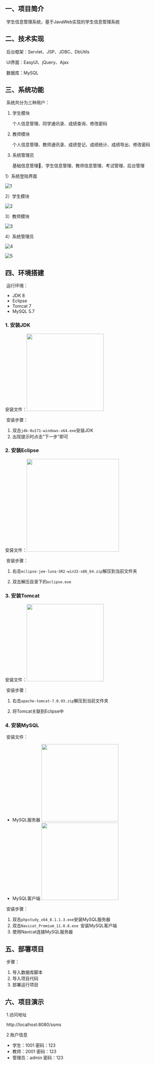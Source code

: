 ## 一、项目简介

​	学生信息管理系统，基于JavaWeb实现的学生信息管理系统

## 二、技术实现

​	后台框架：Servlet、JSP、JDBC、DbUtils

​    UI界面：EasyUI、jQuery、Ajax

​	数据库：MySQL

## 三、系统功能

​	系统共分为三种用户：

1. 学生模块

   个人信息管理、同学通讯录、成绩查询、修改密码

2. 教师模块

   个人信息管理、教师通讯录、成绩登记、成绩统计、成绩导出、修改密码

3. 系统管理员

   基础信息管理、学生信息管理、教师信息管理、考试管理、后台管理

1）系统登陆界面

![1](../运行截图/1.png)

2）学生模块

![2](../运行截图/2.png)

3）教师模块

![3](../运行截图/3.png)

4）系统管理员

![4](../运行截图/4.png)

![5](../运行截图/5.png)



## 四、环境搭建

​	运行环境：

- JDK 8
- Eclipse
- Tomcat 7
- MySQL 5.7

### 1. 安装JDK

​	安装文件：<img src="assets/image-20200222102529443.png" width="250px">

​	安装步骤：

1. 双击`jdk-8u171-windows-x64.exe`安装JDK
2. 出现提示时点击"下一步"即可

### 2. 安装Eclipse

​	安装文件：<img src="assets/image-20200222102110409.png" width="300px">

​	安装步骤：

1. 右击`eclipse-jee-luna-SR2-win32-x86_64.zip`解压到当前文件夹

2. 双击解压目录下的`eclipse.exe`

### 3. 安装Tomcat

​	安装文件：<img src="assets/image-20200222134224458.png" width="250px">

​	安装步骤：

1. 右击`apache-tomcat-7.0.93.zip`解压到当前文件夹

2. 将Tomcat关联到Eclipse中

### 4. 安装MySQL

​	安装文件：

- MySQL服务器 <img src="assets/image-20200222133308179.png" width="250px">
- MySQL客户端 <img src="assets/image-20200222134224457.png" width="250px">

​    安装步骤：

1. 双击`phpstudy_x64_8.1.1.3.exe`安装MySQL服务器
2. 双击` Navicat_Premium_11.0.8.exe  `安装MySQL客户端
3. 使用Navicat连接MySQL服务器



## 五、部署项目

​	步骤：

1. 导入数据库脚本
2. 导入项目代码
3. 部署运行项目

## 六、项目演示

​	1.访问地址

​		http://localhost:8080/ssms

​	2.账户信息

- 学生：1001 密码：123
- 教师：2001 密码：123
- 管理员：admin 密码：123
